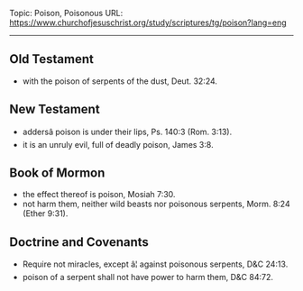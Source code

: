 Topic: Poison, Poisonous
URL: https://www.churchofjesuschrist.org/study/scriptures/tg/poison?lang=eng

---

## Old Testament

- with the poison of serpents of the dust, Deut. 32:24.

## New Testament

- addersâ poison is under their lips, Ps. 140:3 (Rom. 3:13).
- it is an unruly evil, full of deadly poison, James 3:8.

## Book of Mormon

- the effect thereof is poison, Mosiah 7:30.
- not harm them, neither wild beasts nor poisonous serpents, Morm. 8:24 (Ether 9:31).

## Doctrine and Covenants

- Require not miracles, except â¦ against poisonous serpents, D&C 24:13.
- poison of a serpent shall not have power to harm them, D&C 84:72.

